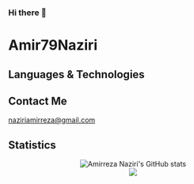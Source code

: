 ### Hi there 👋

# Amir79Naziri



## Languages & Technologies



## Contact Me

naziriamirreza@gmail.com


## Statistics

<p align="center">
  <img src="https://github-readme-stats.vercel.app/api?username=Amir79Naziri&show_icons=true&theme=monokai" alt="Amirreza Naziri's GitHub stats" /><br />
  <img src=https://github-readme-stats.vercel.app/api?username=Amir79Nazir&bg_color=30e96443,904e95&title_color=fff&text_color=fff" />
</p>

